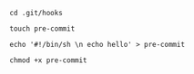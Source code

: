 `cd .git/hooks`

`touch pre-commit`

`echo '#!/bin/sh \n echo hello' > pre-commit`

`chmod +x pre-commit`
